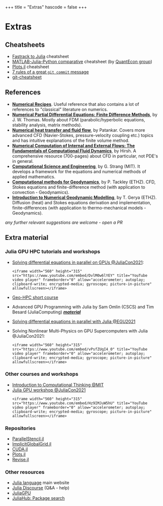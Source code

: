 +++
title = "Extras"
hascode = false
+++

# Extras

<!-- \toc -->

## Cheatsheets

- [Fastrack to Julia](https://juliadocs.github.io/Julia-Cheat-Sheet/) cheatsheet
- [MATLAB-Julia-Python comparative](https://cheatsheets.quantecon.org/) cheatsheet (by [QuantEcon group](https://quantecon.org/))
- [Plots.jl](https://github.com/sswatson/cheatsheets/blob/master/plotsjl-cheatsheet.pdf) cheatsheet
- [7 rules of a great `git commit` message](https://chris.beams.io/posts/git-commit/)
- [git-cheatsheet](https://www.ndpsoftware.com/git-cheatsheet.html#loc=workspace;)


## References

- [**Numerical Recipes**](http://numerical.recipes). Useful reference that also contains a lot of references to "classical" literature on numerics.
- [**Numerical Partial Differential Equations: Finite Difference Methods**](https://www.springer.com/gp/book/9780387979991), by J. W. Thomas. Mostly about FDM (parabolic/hyperbolic equations, stability analysis, matrix methods).
- [**Numerical heat transfer and fluid flow**](https://www.taylorfrancis.com/books/mono/10.1201/9781482234213/numerical-heat-transfer-fluid-flow-suhas-patankar), by Patankar. Covers more advanced CFD (Navier-Stokes, pressure-velocity coupling etc.) topics and has intuitive explanations of the finite volume method.
- [**Numerical Computation of Internal and External Flows: The Fundamentals of Computational Fluid Dynamics**](), by Hirsh. A comprehensive resource (700-pages) about CFD in particular, not PDE's in general.
- [**Computational Science and Engineering**](https://www.cambridge.org/ch/academic/subjects/mathematics/computational-science/computational-science-and-engineering?format=HB&isbn=9780961408817), by G. Strang (MIT). It develops a framework for the equations and numerical methods of applied mathematics.
- [**Computational methods for Geodynamics**](https://doi.org/10.1017/CBO9780511780820), by P. Tackley (ETHZ). CFD, Stokes equations and finite-difference method (with application to convection - Geodynamics).
- [**Introduction to Numerical Geodynamic Modelling**](https://doi.org/10.1017/CBO9780511809101), by T. Gerya (ETHZ). Diffusion (heat) and Stokes equations derivation and implementation, finite-differences (with application to thermo-mechanical models - Geodynamics).

_any further relevant suggestions are welcome - open a PR_

## Extra material 

### Julia GPU HPC tutorials and workshops

- [Solving differential equations in parallel on GPUs @JuliaCon2021](https://github.com/luraess/parallel-gpu-workshop-JuliaCon21): 
  ~~~
  <iframe width="560" height="315" src="https://www.youtube.com/embed/DvlM0w6lYEY" title="YouTube video player" frameborder="0" allow="accelerometer; autoplay; clipboard-write; encrypted-media; gyroscope; picture-in-picture" allowfullscreen></iframe>
  ~~~

- [Geo-HPC short course](https://github.com/luraess/geo-hpc-course)
- Advanced GPU Programming with Julia by Sam Omlin (CSCS) and Tim Besard (JuliaComputing) [_**material**_](https://github.com/omlins/julia-gpu-course)
- [Solving differential equations in parallel with Julia @EGU2021](https://github.com/luraess/julia-parallel-course-EGU21)
- Solving Nonlinear Multi-Physics on GPU Supercomputers with Julia @JuliaCon2021:
  ~~~
  <iframe width="560" height="315" src="https://www.youtube.com/embed/vPsfZUqI4_0" title="YouTube video player" frameborder="0" allow="accelerometer; autoplay; clipboard-write; encrypted-media; gyroscope; picture-in-picture" allowfullscreen></iframe>
  ~~~

### Other courses and workshops

- [Introduction to Computational Thinking @MIT](https://computationalthinking.mit.edu/Spring21/)
- [Julia GPU workshop @JuliaCon2021](https://github.com/maleadt/juliacon21-gpu_workshop)
  ~~~
  <iframe width="560" height="315" src="https://www.youtube.com/embed/Hz9IMJuW5hU" title="YouTube video player" frameborder="0" allow="accelerometer; autoplay; clipboard-write; encrypted-media; gyroscope; picture-in-picture" allowfullscreen></iframe>
  ~~~

### Repositories

- [ParallelStencil.jl](https://github.com/omlins/ParallelStencil.jl)
- [ImplicitGlobalGrid.jl](https://github.com/eth-cscs/ImplicitGlobalGrid.jl)
- [CUDA.jl](https://github.com/JuliaGPU/CUDA.jl)
- [Plots.jl](https://github.com/JuliaPlots/Plots.jl)
- [Revise.jl](https://github.com/timholy/Revise.jl)

### Other resources

- [Julia language](https://julialang.org) main website
- [Julia Discourse](https://discourse.julialang.org/) (Q&A - help)
- [JuliaGPU](https://juliagpu.org)
- [JuliaHub: Package search](https://juliahub.com/ui/Packages)

